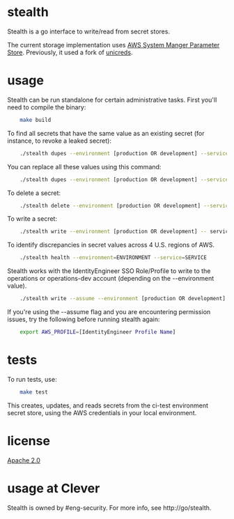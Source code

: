 # stealth

Stealth is a go interface to write/read from secret stores.

The current storage implementation uses [AWS System Manger Parameter Store](https://docs.aws.amazon.com/systems-manager/latest/userguide/systems-manager-parameter-store.html). Previously, it used a fork of [unicreds](https://github.com/Versent/unicreds).

# usage

Stealth can be run standalone for certain administrative tasks. First you'll need to compile the binary:

```bash
    make build
```

To find all secrets that have the same value as an existing secret (for instance, to revoke a leaked secret):

```bash
    ./stealth dupes --environment [production OR development] --service [service-name] --key [key name]
```

You can replace all these values using this command:

```bash
    ./stealth dupes --environment [production OR development] --service [service-name] --key [key name] --update-with [value to replace with]
```

To delete a secret:

```bash
    ./stealth delete --environment [production OR development] --service [service-name] --key [key name]
```

To write a secret:

```bash
    ./stealth write --environment [production OR development] -- service [service-name] --key [key name] --value [key value]
```

To identify discrepancies in secret values across 4 U.S. regions of AWS.

```bash
    ./stealth health --environment=ENVIRONMENT --service=SERVICE
```

Stealth works with the IdentityEngineer SSO Role/Profile to write to the operations or operations-dev account (depending on the --environment value).
```bash
    ./stealth write --assume --environment [production OR development] -- service [service-name] --key [key name] --value [key value]
```

If you're using the --assume flag and you are encountering permission issues, try the following before running stealth again:

```bash
    export AWS_PROFILE=[IdentityEngineer Profile Name]
```

# tests

To run tests, use:

```bash
    make test
```

This creates, updates, and reads secrets from the ci-test environment secret store, using the AWS credentials in your local environment.

# license

[Apache 2.0](./LICENSE)

# usage at Clever

Stealth is owned by #eng-security. For more info, see http://go/stealth.
